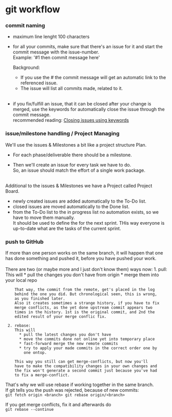 # git workflow
### commit naming
  * maximum line lenght 100 characters

  * for all your commits, make sure that there's an issue for it and
    start the commit message with the issue-number.  
    Example: '#1 then commit message here'

    Background:
      * If you use the #<issue number> the commit message will get an
        automatic link to the referenced issue.
      * The issue will list all commits made, related to it.
 &nbsp;  
 &nbsp;  
  * if you fix/fulfill an issue, that it can be closed after your change is merged, use the keywords for automatically close
    the issue through the commit message.  
    recommended reading: [Closing issues using keywords](https://help.github.com/articles/closing-issues-using-keywords/)

### issue/milestone handling / Project Managing
We'll use the issues & Milestones a bit like a project structure Plan.  
  * For each phase/deliverable there should be a milestone.  

  * Then we'll create an issue for every task we have to do.  
    So, an issue should match the effort of a single work package.
&nbsp;  
&nbsp;  

Additional to the issues & Milestones we have a Project called 
Project Board.
  * newly created issues are added automatically to the To-Do list.
  * closed issues are moved automatically to the Done list.
  * from the To-Do list to the in progress list no automation exists, 
    so we have to move them manually.  
    It should be used to define the for the next sprint. THis way
    everyone is up-to-date what are the tasks of the current sprint.

### push to GitHub
If more than one person works on the same branch, it will happen that
one has done something and pushed it, before you have pushed your work.
&nbsp;  
&nbsp;  
There are two (or maybe more and I just don't know them) ways now:
     1. pull:  
        This will
          * pull the changes you don't have from origin
          * merge them into your local repo

        That way, the commit from the remote, get's placed in the log
        behind the one you did. But chronological seen, this is wrong,
        as you finished later.  
        Also it creates sometimes a strange history, if you have to fix
        merge conflicts, as the yet done upstream commit appears two
        times in the history. 1st is the original commit, and 2nd the
        edited result of your merge conflic fix.

     2. rebase:  
        This will
          * pull the latest changes you don't have
          * move the commits done not online yet into temporary place
          * fast-forward merge the new remote commits
          * try to apply your made commits in the correct order one by
            one ontop.

        This way you still can get merge-conflicts, but now you'll
        have to make the compatibility changes in your own changes and
        the fix won't generate a second commit just because you've had
        to fix a merge-conflict.

That's why we will use rebase if working together in the same branch.  
If git tells you the push was rejected, because of new commits:  
    ```
    git fetch origin <branch>
    git rebase origin/<branch>
    ```

If you get merge conflicts, fix it and afterwards do  
    ```
    git rebase --continue
    ```
